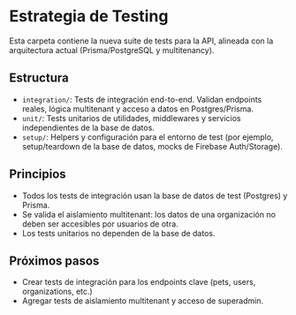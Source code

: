 # Estrategia de Testing

Esta carpeta contiene la nueva suite de tests para la API, alineada con la arquitectura actual (Prisma/PostgreSQL y multitenancy).

## Estructura

- `integration/`: Tests de integración end-to-end. Validan endpoints reales, lógica multitenant y acceso a datos en Postgres/Prisma.
- `unit/`: Tests unitarios de utilidades, middlewares y servicios independientes de la base de datos.
- `setup/`: Helpers y configuración para el entorno de test (por ejemplo, setup/teardown de la base de datos, mocks de Firebase Auth/Storage).

## Principios
- Todos los tests de integración usan la base de datos de test (Postgres) y Prisma.
- Se valida el aislamiento multitenant: los datos de una organización no deben ser accesibles por usuarios de otra.
- Los tests unitarios no dependen de la base de datos.

## Próximos pasos
- Crear tests de integración para los endpoints clave (pets, users, organizations, etc.)
- Agregar tests de aislamiento multitenant y acceso de superadmin.

